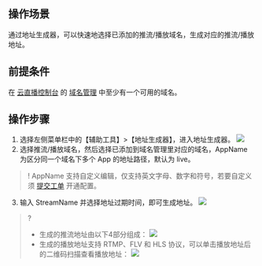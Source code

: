 
## 操作场景
通过地址生成器，可以快速地选择已添加的推流/播放域名，生成对应的推流/播放地址。

## 前提条件
在 [云直播控制台](https://console.cloud.tencent.com/live) 的 [域名管理](https://cloud.tencent.com/document/product/267/20381) 中至少有一个可用的域名。

## 操作步骤
1. 选择左侧菜单栏中的【辅助工具】>【地址生成器】，进入地址生成器。
![](https://main.qcloudimg.com/raw/404f832e1bac2d605016f862686be1d1.png)
2. 选择推流/播放域名，然后选择已添加到域名管理里对应的域名，AppName 为区分同一个域名下多个 App 的地址路径，默认为 live。
>! AppName 支持自定义编辑，仅支持英文字母、数字和符号，若要自定义须 [提交工单](https://console.cloud.tencent.com/workorder/category) 开通配置。
3. 输入 StreamName 并选择地址过期时间，即可生成地址。
![](https://main.qcloudimg.com/raw/7aad3d258644a4b59872360805bac3eb.png)
>?
>- 生成的推流地址由以下4部分组成：
![](https://main.qcloudimg.com/raw/7a276cbf9250e3c7f7d94a620172e795.png)
>- 生成的播放地址支持 RTMP、FLV 和 HLS 协议，可以单击播放地址后的二维码扫描查看播放地址：
![](https://main.qcloudimg.com/raw/aef2d22414cf0e880fbcbb653d328f65.png)
